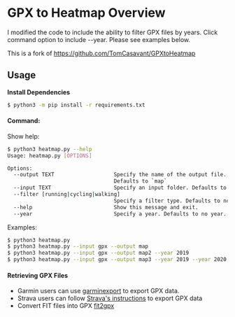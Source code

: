 # GPX to Heatmap Overview
I modified the code to include the ability to filter GPX files by years. 
Click command option to include --year. Please see examples below.

This is a fork of https://github.com/TomCasavant/GPXtoHeatmap



## Usage

**Install Dependencies**

```bash
$ python3 -m pip install -r requirements.txt
```

#### Command:

Show help:
```bash
$ python3 heatmap.py --help
Usage: heatmap.py [OPTIONS]

Options:
  --output TEXT                   Specify the name of the output file.
                                  Defaults to `map`
  --input TEXT                    Specify an input folder. Defaults to `gpx`
  --filter [running|cycling|walking]
                                  Specify a filter type. Defaults to no filter
  --help                          Show this message and exit.
  --year                          Specify a year. Defaults to no year. Multiple years can be accepted
```

Examples:
```bash
$ python3 heatmap.py
$ python3 heatmap.py --input gpx --output map
$ python3 heatmap.py --input gpx --output map2 --year 2019
$ python3 heatmap.py --input gpx --output map3 --year 2019 --year 2020
```

#### Retrieving GPX Files

- Garmin users can use [garminexport](https://github.com/petergardfjall/garminexport) to export GPX data.
- Strava users can follow [Strava's instructions](https://support.strava.com/hc/en-us/articles/216918437-Exporting-your-Data-and-Bulk-Export) to export GPX data
- Convert FIT files into GPX [fit2gpx](https://github.com/dodo-saba/fit2gpx) 

